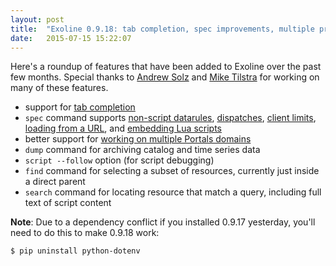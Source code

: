 ```yaml
---
layout: post
title:  "Exoline 0.9.18: tab completion, spec improvements, multiple project support"
date:   2015-07-15 15:22:07
---
```


Here's a roundup of features that have been added to Exoline over the past few months. Special thanks to [Andrew Solz](https://github.com/asolz) and [Mike Tilstra](https://github.com/tadpol) for working on many of these features.

- support for [tab completion](https://github.com/exosite/exoline#tab-completion)
- `spec` command supports [non-script datarules](https://github.com/exosite/exoline/blob/master/test/files/spec_datarule.yaml), [dispatches](https://github.com/exosite/exoline/blob/master/test/files/spec_dispatch.yaml), [client limits](https://github.com/exosite/exoline/blob/master/test/files/spec_client_limits.yaml), [loading from a URL](https://github.com/exosite/exoline#tab-completion), and [embedding Lua scripts](https://github.com/exosite/exoline/blob/master/test/files/spec_script_embedded.yaml)
- better support for [working on multiple Portals domains](https://github.com/exosite/exoline#multiple-projects)
- `dump` command for archiving catalog and time series data
- `script --follow` option (for script debugging)
- `find` command for selecting a subset of resources, currently just inside a direct parent
- `search` command for locating resource that match a query, including full text of script content


**Note**: Due to a dependency conflict if you installed 0.9.17 yesterday, you'll need to do this to make 0.9.18 work:


```
$ pip uninstall python-dotenv
```
